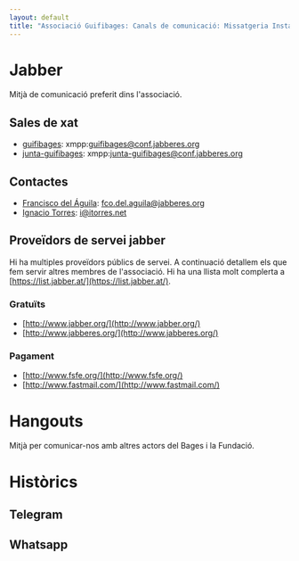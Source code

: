 ```yaml
---
layout: default
title: "Associació Guifibages: Canals de comunicació: Missatgeria Instantània"
---
```


# Jabber
Mitjà de comunicació preferit dins l'associació.

## Sales de xat
- [guifibages][]: xmpp:guifibages@conf.jabberes.org
- [junta-guifibages][]:  xmpp:junta-guifibages@conf.jabberes.org

[guifibages]: xmpp:guifibages@conf.jabberes.org
[junta-guifibages]: xmpp:junta-guifibages@conf.jabberes.org

## Contactes

- [Francisco del Águila][paco]: fco.del.aguila@jabberes.org
- [Ignacio Torres][itorres]: i@itorres.net

[paco]: xmpp:fco.del.aguila@jabberes.org
[itorres]: xmpp:i@itorres.net

## Proveïdors de servei jabber

Hi ha multiples proveïdors públics de servei. A continuació detallem els que fem servir altres membres de l'associació. Hi ha una llista molt complerta a [https://list.jabber.at/](https://list.jabber.at/).

### Gratuïts

- [http://www.jabber.org/](http://www.jabber.org/)
- [http://www.jabberes.org/](http://www.jabberes.org/)

### Pagament

- [http://www.fsfe.org/](http://www.fsfe.org/)
- [http://www.fastmail.com/](http://www.fastmail.com/)


# Hangouts
Mitjà per comunicar-nos amb altres actors del Bages i la Fundació.

# Històrics

## Telegram

## Whatsapp
